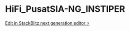 # HiFi_PusatSIA-NG_INSTIPER

[Edit in StackBlitz next generation editor ⚡️](https://stackblitz.com/~/github.com/mydzigear/HiFi_PusatSIA-NG_INSTIPER)